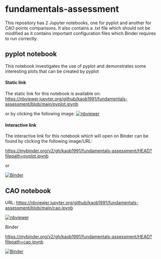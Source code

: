 # fundamentals-assessment

This repository has 2 Jupyter notebooks, one for pyplot and another for CAO points comparisons. It also contains a .txt file which should not be modified as it contains important configuration files which Binder requires to run correctly. 


## pyplot notebook

This notebook investigates the use of pyplot and demonstrates some interesting plots that can be created by pyplot 

#### Static link
The static link for this notebook is available on:
https://nbviewer.jupyter.org/github/kaob1991/fundamentals-assessment/blob/main/pyplot.ipynb 

or by clicking the following image: [![nbviewer](https://raw.githubusercontent.com/jupyter/design/master/logos/Badges/nbviewer_badge.svg)](https://nbviewer.jupyter.org/github/kaob1991/fundamentals-assessment/blob/main/pyplot.ipynb)

#### Interactive link 
The interactive link for this notebook which will open on Binder can be found by clicking the following image/URL:

https://mybinder.org/v2/gh/kaob1991/fundamentals-assessment/HEAD?filepath=pyplot.ipynb 

or  

[![Binder](https://mybinder.org/badge_logo.svg)](https://mybinder.org/v2/gh/kaob1991/fundamentals-assessment/HEAD?filepath=pyplot.ipynb)



## CAO notebook 



URL: https://nbviewer.jupyter.org/github/kaob1991/fundamentals-assessment/blob/main/cao.ipynb


[![nbviewer](https://raw.githubusercontent.com/jupyter/design/master/logos/Badges/nbviewer_badge.svg)](https://nbviewer.jupyter.org/github/kaob1991/fundamentals-assessment/blob/main/cao.ipynb)



Binder 


https://mybinder.org/v2/gh/kaob1991/fundamentals-assessment/HEAD?filepath=cao.ipynb 


 
[![Binder](https://mybinder.org/badge_logo.svg)](https://mybinder.org/v2/gh/kaob1991/fundamentals-assessment/HEAD?filepath=cao.ipynb)

